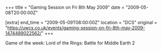 +++
title = "Gaming Session on Fri 8th May 2009"
date = "2009-05-08T20:00:00Z"

[extra]
end_time = "2009-05-09T08:00:00Z"
location = "DCS"
original = "https://uwcs.co.uk/events/gaming-session-on-fri-8th-may-2009-1474489022562/"
+++

Game of the week: Lord of the Rings: Battle for Middle Earth 2

